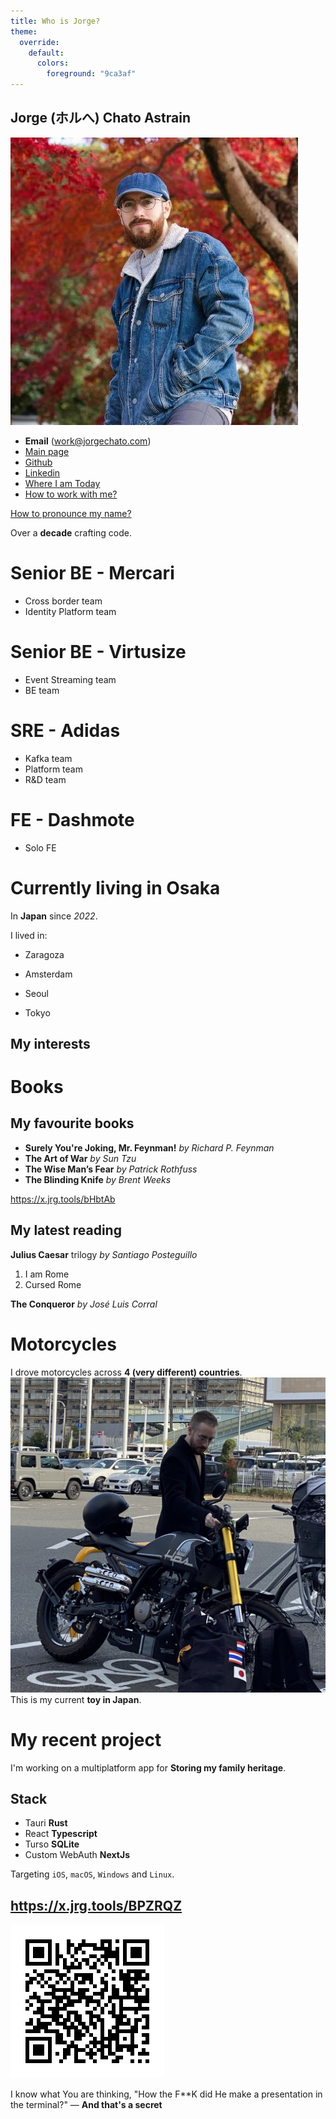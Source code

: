 ```yaml
---
title: Who is Jorge?
theme:
  override:
    default:
      colors:
        foreground: "9ca3af"
---
```


Jorge (ホルへ) Chato Astrain
---
<!-- column_layout: [2, 1] -->
<!-- column: 0 -->
![](./introduction/profile.jpeg)

* **Email** (work@jorgechato.com)
* [Main page](https://jorgechato.com)
* [Github](https://github.com/jorgechato)
* [Linkedin](https://www.linkedin.com/in/jorgechato/)
* [Where I am Today](https://whereisjorge.today/)
* [How to work with me?](https://x.jrg.tools/eZCK9C)

[How to pronounce my name?](https://x.jrg.tools/Rs9oBE)
<!-- column: 1 -->
Over a **decade** crafting code.
# Senior BE - Mercari
* Cross border team
* Identity Platform team
# Senior BE - Virtusize
* Event Streaming team
* BE team
# SRE - Adidas
* Kafka team
* Platform team
* R&D team
# FE - Dashmote
* Solo FE

<!-- reset_layout -->
# Currently living in Osaka

In **Japan** since *2022*.

<!-- pause -->
I lived in:
* Zaragoza
<!-- pause -->
* Amsterdam
<!-- pause -->
* Seoul
<!-- pause -->
* Tokyo
<!-- end_slide -->
My interests
---
<!-- column_layout: [1, 1] -->
<!-- column: 0 -->
# Books
## My favourite books

* **Surely You're Joking, Mr. Feynman!** *by Richard P. Feynman*
* **The Art of War** *by Sun Tzu*
* **The Wise Man’s Fear** *by Patrick Rothfuss*
* **The Blinding Knife** *by Brent Weeks*

https://x.jrg.tools/bHbtAb

## My latest reading

**Julius Caesar** trilogy *by Santiago Posteguillo*

1. I am Rome
2. Cursed Rome

**The Conqueror** *by José Luis Corral*

<!-- column: 1 -->
# Motorcycles
I drove motorcycles across **4 (very different) countries**.
![image:width:50%](./introduction/mondial.jpeg)
This is my current **toy in Japan**.

# My recent project
I'm working on a multiplatform app for **Storing my family heritage**.
<!-- pause -->
## Stack
* Tauri **Rust**
* React **Typescript**
* Turso **SQLite**
* Custom WebAuth **NextJs**

Targeting `iOS`, `macOS`, `Windows` and `Linux`.
<!-- end_slide -->
https://x.jrg.tools/BPZRQZ
---
![](./introduction/qr.png)

<!-- pause -->
I know what You are thinking, "How the F\*\*K did He make a presentation in the terminal?" — **And that's a secret**
